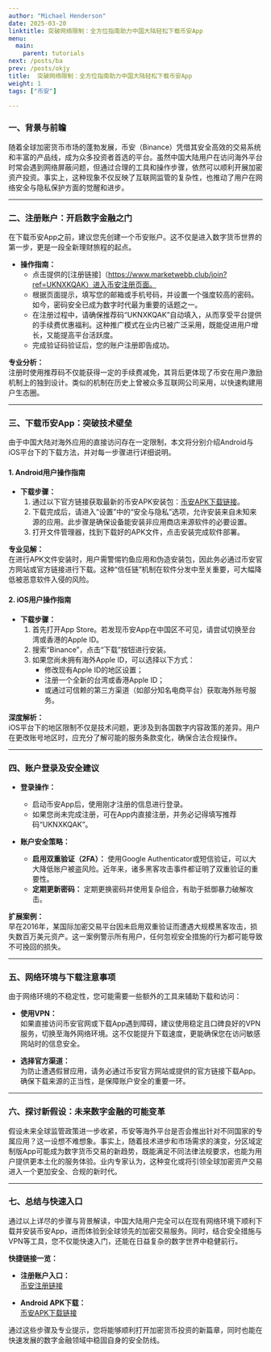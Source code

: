 ```yaml
---
author: "Michael Henderson"
date: 2025-03-20
linktitle: 突破网络限制：全方位指南助力中国大陆轻松下载币安App
menu:
  main:
    parent: tutorials
next: /posts/ba
prev: /posts/okjy
title:  突破网络限制：全方位指南助力中国大陆轻松下载币安App
weight: 1
tags: ["币安"]

---
```


### 一、背景与前瞻

随着全球加密货币市场的蓬勃发展，币安（Binance）凭借其安全高效的交易系统和丰富的产品线，成为众多投资者首选的平台。虽然中国大陆用户在访问海外平台时常会遇到网络屏蔽问题，但通过合理的工具和操作步骤，依然可以顺利开展加密资产投资。事实上，这种现象不仅反映了互联网监管的复杂性，也推动了用户在网络安全与隐私保护方面的觉醒和进步。

---

### 二、注册账户：开启数字金融之门

在下载币安App之前，建议您先创建一个币安账户。这不仅是进入数字货币世界的第一步，更是一段全新理财旅程的起点。

- **操作指南：**
  - 点击提供的[注册链接]（https://www.marketwebb.club/join?ref=UKNXKQAK）进入币安注册页面。
  - 根据页面提示，填写您的邮箱或手机号码，并设置一个强度较高的密码。如今，密码安全已成为数字时代最为重要的话题之一。
  - 在注册过程中，请确保推荐码“UKNXKQAK”自动填入，从而享受平台提供的手续费优惠福利。这种推广模式在业内已被广泛采用，既能促进用户增长，又能提高平台活跃度。
  - 完成验证码验证后，您的账户注册即告成功。

**专业分析：**  
注册时使用推荐码不仅能获得一定的手续费减免，其背后更体现了币安在用户激励机制上的独到设计。类似的机制在历史上曾被众多互联网公司采用，以快速构建用户生态圈。

---

### 三、下载币安App：突破技术壁垒

由于中国大陆对海外应用的直接访问存在一定限制，本文将分别介绍Android与iOS平台下的下载方法，并对每一步骤进行详细说明。

#### 1. Android用户操作指南

- **下载步骤：**
  1. 通过以下官方链接获取最新的币安APK安装包：[币安APK下载链接](https://www.binance.com/zh-CN/download?pageType=normal)。
  2. 下载完成后，请进入“设置”中的“安全与隐私”选项，允许安装来自未知来源的应用。此步骤是确保设备能安装非应用商店来源软件的必要设置。
  3. 打开文件管理器，找到下载好的APK文件，点击安装完成软件部署。

**专业见解：**  
在进行APK文件安装时，用户需警惕钓鱼应用和伪造安装包，因此务必通过币安官方网站或官方链接进行下载。这种“信任链”机制在软件分发中至关重要，可大幅降低被恶意软件入侵的风险。

#### 2. iOS用户操作指南

- **下载步骤：**
  1. 首先打开App Store。若发现币安App在中国区不可见，请尝试切换至台湾或香港的Apple ID。
  2. 搜索“Binance”，点击“下载”按钮进行安装。
  3. 如果您尚未拥有海外Apple ID，可以选择以下方式：
     - 修改现有Apple ID的地区设置；
     - 注册一个全新的台湾或香港Apple ID；
     - 或通过可信赖的第三方渠道（如部分知名电商平台）获取海外账号服务。

**深度解析：**  
iOS平台下的地区限制不仅是技术问题，更涉及到各国数字内容政策的差异。用户在更改账号地区时，应充分了解可能的服务条款变化，确保合法合规操作。

---

### 四、账户登录及安全建议

- **登录操作：**
  - 启动币安App后，使用刚才注册的信息进行登录。
  - 如果您尚未完成注册，可在App内直接注册，并务必记得填写推荐码“UKNXKQAK”。

- **账户安全策略：**
  - **启用双重验证（2FA）：** 使用Google Authenticator或短信验证，可以大大降低账户被盗风险。近年来，诸多黑客攻击事件都证明了双重验证的重要性。
  - **定期更新密码：** 定期更换密码并使用复杂组合，有助于抵御暴力破解攻击。

**扩展案例：**  
早在2016年，某国际加密交易平台因未启用双重验证而遭遇大规模黑客攻击，损失数百万美元资产。这一案例警示所有用户，任何忽视安全措施的行为都可能导致不可挽回的损失。

---

### 五、网络环境与下载注意事项

由于网络环境的不稳定性，您可能需要一些额外的工具来辅助下载和访问：

- **使用VPN：**  
  如果直接访问币安官网或下载App遇到障碍，建议使用稳定且口碑良好的VPN服务，切换至海外网络环境。这不仅能提升下载速度，更能确保您在访问敏感网站时的信息安全。

- **选择官方渠道：**  
  为防止遭遇假冒应用，请务必通过币安官方网站或提供的官方链接下载App。确保下载来源的正当性，是保障账户安全的重要一环。

---

### 六、探讨新假设：未来数字金融的可能变革

假设未来全球监管政策进一步收紧，币安等海外平台是否会推出针对不同国家的专属应用？这一设想不难想象。事实上，随着技术进步和市场需求的演变，分区域定制版App可能成为数字货币交易的新趋势，既能满足不同法律法规要求，也能为用户提供更本土化的服务体验。业内专家认为，这种变化或将引领全球加密资产交易进入一个更加安全、合规的新时代。

---

### 七、总结与快速入口

通过以上详尽的步骤与背景解读，中国大陆用户完全可以在现有网络环境下顺利下载并安装币安App，进而体验到全球领先的加密交易服务。同时，结合安全措施与VPN等工具，您不仅能快速入门，还能在日益复杂的数字世界中稳健前行。

**快捷链接一览：**

- **注册账户入口：**  
  [币安注册链接](https://www.marketwebb.club/join?ref=UKNXKQAK)

- **Android APK下载：**  
  [币安APK下载链接](https://www.binance.com/zh-CN/download?pageType=normal)

通过这些步骤及专业提示，您将能够顺利打开加密货币投资的新篇章，同时也能在快速发展的数字金融领域中稳固自身的安全防线。